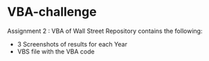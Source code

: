 # VBA-challenge
Assignment 2 : VBA of Wall Street
 Repository contains the following:
 - 3 Screenshots of results for each Year 
 - VBS file with the VBA code